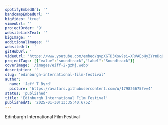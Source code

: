 ```yaml
---
spotifyEmbedUrl: ''
bandcampEmbedUrl: ''
bigVideo: 'true'
vimeoUrl: ''
projectOrder: '9'
websiteLinkText: ''
bigImage: ''
additionalImages: ''
websiteUrl: ''
gitHubUrl: ''
videoUrl: 'https://www.youtube.com/embed/qvpXGTD3Xsw?si=XRVAEpHyZYrnDqOQ'
projectTags: [{"value":"soundtrack","label":"Soundtrack"}]
coverImage: '/images/eiff-2-gzMj.webp'
description: ''
slug: 'edinburgh-international-film-festival'
author:
  name: 'Jeff T Byrd'
  picture: 'https://avatars.githubusercontent.com/u/179826675?v=4'
status: 'published'
title: 'Edinburgh International Film Festival'
publishedAt: '2025-01-30T13:35:40.675Z'
---
```


Edinburgh International Film Festival